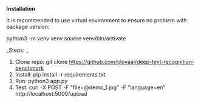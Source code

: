 **Installation**

It is recommended to use virtual environment to ensure no problem with package version:

python3 -m venv venv
source venv/bin/activate


_Steps: _

1. Clone repo: git clone https://github.com/clovaai/deep-text-recognition-benchmark
2. Install: pip install -r requirements.txt
3. Run: python3 app.py
4. Test: curl -X POST -F "file=@demo_1.jpg" -F "language=en" http://localhost:5000/upload
